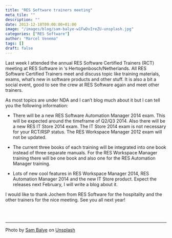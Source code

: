 ```yaml
---
title: "RES Software trainers meeting"
meta_tile: ""
description: ""
date: 2013-12-18T09:00:00+01:00
image: "/images/blog/sam-balye-w1FwDvIreZU-unsplash.jpg"
categories: ["RES Software"]
author: "Marcel Venema" 
tags: []
draft: false
---
```


Last week I attended the annual RES Software Certified Trainers (RCT) meeting at RES Software in ‘s Hertogenbosch/Netherlands. All RES Software Certified Trainers meet and discuss topic like training materials, exams, what’s new in software products and other stuff. It is also a bit a social event, good to see the crew at RES Software again and meet other trainers.

As most topics are under NDA and I can’t blog much about it but I can tell you the following information:

- There will be a new RES Software Automation Manager 2014 exam. This will be expected around the timeframe of Q2/Q3 2014. Also there will be a new RES IT Store 2014 exam. The IT Store 2014 exam is not necessary for your RCT/RSP status. The RES Workspace Manager 2012 exam will not be updated.

- The current three books of each training will be integrated into one book instead of three separate manuals. For the RES Workspace Manager training there will be one book and also one for the RES Automation Manager training.

- Lots of new cool features in RES Workspace Manager 2014, RES Automation Manager 2014 and the new IT Store product. Expect the releases next February, I will write a blog about it.

I would like to thank Jochem from RES Software for the hospitality and the other trainers for the nice meeting. See you all next year!

&nbsp;  
&nbsp; 

---

Photo by <a href="https://unsplash.com/@sambalye?utm_content=creditCopyText&utm_medium=referral&utm_source=unsplash">Sam Balye</a> on <a href="https://unsplash.com/photos/people-sitting-on-chair-w1FwDvIreZU?utm_content=creditCopyText&utm_medium=referral&utm_source=unsplash">Unsplash</a>

&nbsp;  
  